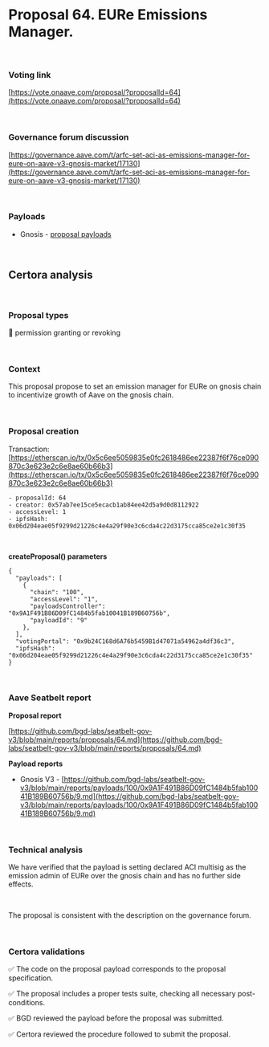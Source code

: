 # Proposal 64. EURe Emissions Manager.

<br>

### Voting link

[https://vote.onaave.com/proposal/?proposalId=64](https://vote.onaave.com/proposal/?proposalId=64)

<br>

### Governance forum discussion

[https://governance.aave.com/t/arfc-set-aci-as-emissions-manager-for-eure-on-aave-v3-gnosis-market/17130](https://governance.aave.com/t/arfc-set-aci-as-emissions-manager-for-eure-on-aave-v3-gnosis-market/17130)

<br>

### Payloads

* Gnosis - [proposal payloads](https://gnosisscan.io/address/0x17C5BfaB1155704b20F3ff8DD408B7cBc02811F6#code#F1#L1)

<br>

## Certora analysis

<br>

### Proposal types

:handshake: permission granting or revoking

<br>

### Context

This proposal propose to set an emission manager for EURe on gnosis chain to incentivize growth of Aave on the gnosis chain.

<br>

### Proposal creation

Transaction: [https://etherscan.io/tx/0x5c6ee5059835e0fc2618486ee22387f6f76ce090870c3e623e2c6e8ae60b66b3](https://etherscan.io/tx/0x5c6ee5059835e0fc2618486ee22387f6f76ce090870c3e623e2c6e8ae60b66b3)

```
- proposalId: 64
- creator: 0x57ab7ee15ce5ecacb1ab84ee42d5a9d0d8112922
- accessLevel: 1
- ipfsHash: 0x06d204eae05f9299d21226c4e4a29f90e3c6cda4c22d3175cca85ce2e1c30f35
```

<br>

**createProposal() parameters**

```
{
  "payloads": [ 
    { 
      "chain": "100", 
      "accessLevel": "1", 
      "payloadsController": "0x9A1F491B86D09fC1484b5fab10041B189B60756b", 
      "payloadId": "9" 
    }, 
  ], 
  "votingPortal": "0x9b24C168d6A76b5459B1d47071a54962a4df36c3", 
  "ipfsHash": "0x06d204eae05f9299d21226c4e4a29f90e3c6cda4c22d3175cca85ce2e1c30f35" 
}
```

<br>

### Aave Seatbelt report

**Proposal report**

[https://github.com/bgd-labs/seatbelt-gov-v3/blob/main/reports/proposals/64.md](https://github.com/bgd-labs/seatbelt-gov-v3/blob/main/reports/proposals/64.md)

**Payload reports**

* Gnosis V3 - [https://github.com/bgd-labs/seatbelt-gov-v3/blob/main/reports/payloads/100/0x9A1F491B86D09fC1484b5fab10041B189B60756b/9.md](https://github.com/bgd-labs/seatbelt-gov-v3/blob/main/reports/payloads/100/0x9A1F491B86D09fC1484b5fab10041B189B60756b/9.md)

<br>

### Technical analysis

We have verified that the payload is setting declared ACI multisig as the emission admin of EURe over the gnosis chain and has no further side effects.

<br>

The proposal is consistent with the description on the governance forum.

<br>

### Certora validations

:white_check_mark: The code on the proposal payload corresponds to the proposal specification.

:white_check_mark: The proposal includes a proper tests suite, checking all necessary post-conditions. 

:white_check_mark: BGD reviewed the payload before the proposal was submitted. 

:white_check_mark: Certora reviewed the procedure followed to submit the proposal.
